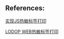 ## References: 

[实现JS热敏标签打印](https://mp.weixin.qq.com/s/E9quQmPfDGlkc40y_abKKQ)

[LODOP WEB热敏标签打印](https://mp.weixin.qq.com/s/F1_l4vcM4N6Uxu18MYgIzw)
